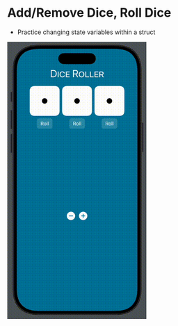 # Add/Remove Dice, Roll Dice 
- Practice changing state variables within a struct

![Demo](README_assets/output.gif)
